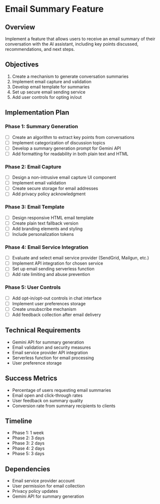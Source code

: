 # Email Summary Feature

## Overview
Implement a feature that allows users to receive an email summary of their conversation with the AI assistant, including key points discussed, recommendations, and next steps.

## Objectives
1. Create a mechanism to generate conversation summaries
2. Implement email capture and validation
3. Develop email template for summaries
4. Set up secure email sending service
5. Add user controls for opting in/out

## Implementation Plan

### Phase 1: Summary Generation
- [ ] Create an algorithm to extract key points from conversations
- [ ] Implement categorization of discussion topics
- [ ] Develop a summary generation prompt for Gemini API
- [ ] Add formatting for readability in both plain text and HTML

### Phase 2: Email Capture
- [ ] Design a non-intrusive email capture UI component
- [ ] Implement email validation
- [ ] Create secure storage for email addresses
- [ ] Add privacy policy acknowledgment

### Phase 3: Email Template
- [ ] Design responsive HTML email template
- [ ] Create plain text fallback version
- [ ] Add branding elements and styling
- [ ] Include personalization tokens

### Phase 4: Email Service Integration
- [ ] Evaluate and select email service provider (SendGrid, Mailgun, etc.)
- [ ] Implement API integration for chosen service
- [ ] Set up email sending serverless function
- [ ] Add rate limiting and abuse prevention

### Phase 5: User Controls
- [ ] Add opt-in/opt-out controls in chat interface
- [ ] Implement user preferences storage
- [ ] Create unsubscribe mechanism
- [ ] Add feedback collection after email delivery

## Technical Requirements
- Gemini API for summary generation
- Email validation and security measures
- Email service provider API integration
- Serverless function for email processing
- User preference storage

## Success Metrics
- Percentage of users requesting email summaries
- Email open and click-through rates
- User feedback on summary quality
- Conversion rate from summary recipients to clients

## Timeline
- Phase 1: 1 week
- Phase 2: 3 days
- Phase 3: 2 days
- Phase 4: 2 days
- Phase 5: 3 days

## Dependencies
- Email service provider account
- User permission for email collection
- Privacy policy updates
- Gemini API for summary generation
